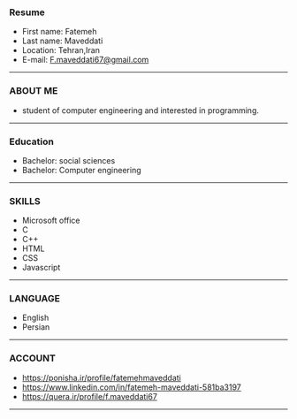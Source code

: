 ### Resume

+ First name: Fatemeh
+ Last name: Maveddati
+ Location: Tehran,Iran
+ E-mail: F.maveddati67@gmail.com 

---


### ABOUT ME

+ student of computer engineering and interested in programming.

---


### Education

+ Bachelor: social sciences 
+ Bachelor: Computer engineering

---


### SKILLS

+ Microsoft office
+ C
+ C++
+ HTML
+ CSS
+ Javascript

---


### LANGUAGE

+ English
+ Persian

---



### ACCOUNT
 
+ https://ponisha.ir/profile/fatemehmaveddati 
+ https://www.linkedin.com/in/fatemeh-maveddati-581ba3197
+ https://quera.ir/profile/f.maveddati67

---

